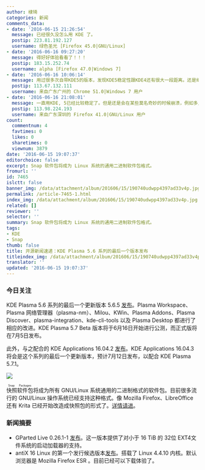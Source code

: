 ```yaml
---
author: 棣琦
categories: 新闻
comments_data:
- date: '2016-06-15 21:26:54'
  message: 已经很久没怎么用 KDE 了。
  postip: 223.81.192.127
  username: 绿色圣光 [Firefox 45.0|GNU/Linux]
- date: '2016-06-16 09:27:20'
  message: 得好好体验看看了！！！
  postip: 183.15.252.74
  username: alpha [Firefox 47.0|Windows 7]
- date: '2016-06-16 10:06:14'
  message: 用过很多次自带KDE5的版本，发现KDE5稳定性跟KDE4还有很大一段距离。还是继续用KDE4先~~
  postip: 113.67.132.111
  username: 来自广东广州的 Chrome 51.0|Windows 7 用户
- date: '2016-06-16 21:08:01'
  message: 一直用KDE, 5已经比较稳定了。但是还是会在某些莫名奇妙的时候崩溃，例如多点了几次面板！
  postip: 113.98.224.193
  username: 来自广东深圳的 Firefox 41.0|GNU/Linux 用户
count:
  commentnum: 4
  favtimes: 0
  likes: 0
  sharetimes: 0
  viewnum: 3879
date: '2016-06-15 19:07:37'
editorchoice: false
excerpt: Snap 软件包将成为 Linux 系统的通用二进制软件包格式。
fromurl: ''
id: 7465
islctt: false
banner_img: /data/attachment/album/201606/15/190740udwpp4397ad33v4p.jpg
permalink: /article-7465-1.html
index_img: /data/attachment/album/201606/15/190740udwpp4397ad33v4p.jpg
related: []
reviewer: ''
selector: ''
summary: Snap 软件包将成为 Linux 系统的通用二进制软件包格式。
tags:
- KDE
- Snap
thumb: false
title: 开源新闻速递：KDE Plasma 5.6 系列的最后一个版本发布
titleindex_img: /data/attachment/album/201606/15/190740udwpp4397ad33v4p.jpg
translator: ''
updated: '2016-06-15 19:07:37'
---
```


### 今日关注


KDE Plasma 5.6 系列的最后一个更新版本 5.6.5 [发布](https://www.kde.org/announcements/plasma-5.6.4-5.6.5-changelog.php)。Plasma Workspace、Plasma 网络管理器（plasma-nm）、Milou、KWin、Plasma Addons、Plasma Discover、plasma-integration、kde-cli-tools 以及 Plasma Desktop 都进行了相应的改进。KDE Plasma 5.7 Beta 版本将于6月16日开始进行公测，而正式版将在7月5日发布。


此外，与之配合的 KDE Applications 16.04.2 [发布](https://www.kde.org/announcements/announce-applications-16.04.2.php)。KDE Applications 16.04.3 将会是这个系列的最后一个更新版本，预计7月12日发布，以配合 KDE Plasma 5.7.1。


![](/data/attachment/album/201606/15/190740udwpp4397ad33v4p.jpg)


<ruby> 快照软件包 <rp>  （ </rp> <rt>  Snap Packages </rt> <rp>  ） </rp></ruby>将成为所有 GNU/Linux 系统通用的二进制格式的软件包。目前很多流行的 GNU/Linux 操作系统已经支持这种格式。像 Mozilla Firefox、LibreOffice 还有 Krita 已经开始改造成快照包的形式了。[详情请进](/article-7464-1.html)。


### 新闻摘要


* GParted Live 0.26.1-1 [发布](http://gparted.sourceforge.net/news.php?item=201)。这一版本提供了对小于 16 TiB 的 32位 EXT4文件系统的启动加载器的支持。
* antiX 16 Linux 的第一个发行候选版本[发布](http://antix.mepis.org/index.php?title=Main_Page#News)。搭载了 Linux 4.4.10 内核。默认浏览器是 Mozilla Firefox ESR 。目前已经可以下载体验了。